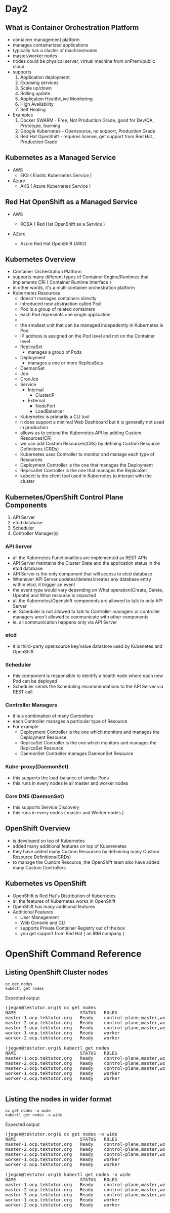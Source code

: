 # Day2

## What is Container Orchestration Platform
- container management platform
- manages containerized applications
- typically has a cluster of machine/nodes
- master/worker nodes
- nodes could be physical server, virtual machine from onPrem/public cloud
- supports
  1. Application deployment
  2. Exposing services
  3. Scale up/down
  4. Rolling update
  5. Application Health/Live Monitoring
  6. High Availability
  7. Self Healing
- Examples
  1. Docker SWARM - Free, Not Production Grade, good for Dev/QA, Prototype, learning
  2. Google Kubernetes - Opensource, no support, Production Grade
  3. Red Hat OpenShift - requires license, get support from Red Hat , Production Grade

## Kubernetes as a Managed Service
- AWS
   - EKS ( Elastic Kubernetes Service )
- Azure
   - AKS ( Azure Kubernetes Service )

## Red Hat OpenShift as a Managed Service
- AWS
  - ROSA ( Red Hat OpenShift as a Service )
  
- AZure
  - Azure Red Hat OpenShift (ARO)

## Kubernetes Overview
- Container Orchestration Platform
- supports many different types of Container Engine/Runtimes that implements CRI ( Container Runtime Interface )
- in other words, it's a mult-container orchestration platform
- Kubernetes Resources
  - doesn't manages containers directly
  - introduced new abstraction called Pod
  - Pod is a group of related containers
  - each Pod represents one single application
  - 
  - the smallest unit that can be managed indepedently in Kubernetes is Pod
  - IP address is assigned on the Pod level and not on the Container level
  - ReplicaSet
    - manages a group of Pods
  - Deployment
    - manages a one or more ReplicaSets
  - DaemonSet
  - Job
  - CronJob
  - Service
    - Internal
      - ClusterIP
    - External
      - NodePort
      - LoadBalancer
  - Kubernetes is primarily a CLI tool
  - it does support a minimal Web Dashboard but it is generally not used in production
  - allows us to extend the Kubernetes API by adding Custom Resources(CR)
  - we can add Custom Resources(CRs) by defining Custom Resource Definitions (CRDs)
  - Kubernetes uses Controller to monitor and manage each type of Resources
  - Deployment Controller is the one that manages the Deployment
  - ReplicaSet Controller is the one that manages the ReplicaSet
  - kubectl is the client tool used in Kubernetes to interact with the cluster

## Kubernetes/OpenShift Control Plane Components
1. API Server
2. etcd database
3. Scheduler
4. Controller Manager(s)

### API Server
- all the Kubernetes Functionalities are implemented as REST APIs
- API Server maintains the Cluster State and the application status in the etcd database
- API Server is the only component that will access to etcd database
- Whenever API Server updates/deletes/creates any database entry within etcd, it trigger an event
- the event type would vary depending on What operation(Create, Delete, Update) and What resource is impacted
- all the Kubernetes/Openshift components are allowed to talk to only API Server
- ie. Scheduler is not allowed to talk to Controller managers or controller managers aren't allowed to communicate with other components
- ie. all communication happens only via API Server

### etcd
- it is third-party opensource key/value datastore used by Kubenetes and OpenShift

### Scheduler
- this component is responsible to identify a health node where each new Pod can be deployed
- Scheduler sends the Scheduling recommendations to the API Server via REST call

### Controller Managers
- it is a combination of many Controllers
- each Controller manages a particular type of Resource
- For example
  - Deployment Controller is the one which monitors and manages the Deployment Resource
  - ReplicaSet Controller is the one which monitors and manages the ReplicaSet Resource
  - DaemonSet Controller manages DaemonSet Resource

### Kube-proxy(DaemonSet)
- this supports the load-balance of similar Pods
- this runs in every nodes ie all master and worker nodes

### Core DNS (DaemonSet)
- this supports Service Discovery
- this runs in every nodes ( master and Worker nodes )

## OpenShift Overview
- is developed on top of Kubernetes
- added many additional features on top of Kuberenetes
- they have added many Custom Resources by definining many Custom Resource Definitions(CRDs)
- to manage the Custom Resource, the OpenShift team also have added many Custom Controllers

## Kubernetes vs OpenShift
- OpenShift is Red Hat's Distribution of Kubernetes
- all the features of Kubernetes works in OpenShift
- OpenShift has many additional features
- Additional Features
  - User Management
  - Web Console and CLI
  - supports Private Container Registry out of the box
  - you get support from Red Hat ( an IBM company )

# OpenShift Command Reference

## Listing OpenShift Cluster nodes
```
oc get nodes
kubectl get nodes
```

Expected output
<pre>
(jegan@tektutor.org)$ oc get nodes
NAME                        STATUS   ROLES                         AGE     VERSION
master-1.ocp.tektutor.org   Ready    control-plane,master,worker   3d20h   v1.25.4+a34b9e9
master-2.ocp.tektutor.org   Ready    control-plane,master,worker   3d20h   v1.25.4+a34b9e9
master-3.ocp.tektutor.org   Ready    control-plane,master,worker   3d20h   v1.25.4+a34b9e9
worker-1.ocp.tektutor.org   Ready    worker                        3d20h   v1.25.4+a34b9e9
worker-2.ocp.tektutor.org   Ready    worker                        3d20h   v1.25.4+a34b9e9

(jegan@tektutor.org)$ kubectl get nodes
NAME                        STATUS   ROLES                         AGE     VERSION
master-1.ocp.tektutor.org   Ready    control-plane,master,worker   3d20h   v1.25.4+a34b9e9
master-2.ocp.tektutor.org   Ready    control-plane,master,worker   3d20h   v1.25.4+a34b9e9
master-3.ocp.tektutor.org   Ready    control-plane,master,worker   3d20h   v1.25.4+a34b9e9
worker-1.ocp.tektutor.org   Ready    worker                        3d20h   v1.25.4+a34b9e9
worker-2.ocp.tektutor.org   Ready    worker                        3d20h   v1.25.4+a34b9e9

</pre>

## Listing the nodes in wider format
```
oc get nodes -o wide
kubectl get nodes -o wide
```
Expected output
<pre>
(jegan@tektutor.org)$ oc get nodes -o wide
NAME                        STATUS   ROLES                         AGE     VERSION           INTERNAL-IP       EXTERNAL-IP   OS-IMAGE                                                        KERNEL-VERSION                 CONTAINER-RUNTIME
master-1.ocp.tektutor.org   Ready    control-plane,master,worker   3d20h   v1.25.4+a34b9e9   192.168.122.59    <none>        Red Hat Enterprise Linux CoreOS 412.86.202301311551-0 (Ootpa)   4.18.0-372.43.1.el8_6.x86_64   cri-o://1.25.2-4.rhaos4.12.git66af2f6.el8
master-2.ocp.tektutor.org   Ready    control-plane,master,worker   3d20h   v1.25.4+a34b9e9   192.168.122.113   <none>        Red Hat Enterprise Linux CoreOS 412.86.202301311551-0 (Ootpa)   4.18.0-372.43.1.el8_6.x86_64   cri-o://1.25.2-4.rhaos4.12.git66af2f6.el8
master-3.ocp.tektutor.org   Ready    control-plane,master,worker   3d20h   v1.25.4+a34b9e9   192.168.122.76    <none>        Red Hat Enterprise Linux CoreOS 412.86.202301311551-0 (Ootpa)   4.18.0-372.43.1.el8_6.x86_64   cri-o://1.25.2-4.rhaos4.12.git66af2f6.el8
worker-1.ocp.tektutor.org   Ready    worker                        3d20h   v1.25.4+a34b9e9   192.168.122.56    <none>        Red Hat Enterprise Linux CoreOS 412.86.202301311551-0 (Ootpa)   4.18.0-372.43.1.el8_6.x86_64   cri-o://1.25.2-4.rhaos4.12.git66af2f6.el8
worker-2.ocp.tektutor.org   Ready    worker                        3d20h   v1.25.4+a34b9e9   192.168.122.176   <none>        Red Hat Enterprise Linux CoreOS 412.86.202301311551-0 (Ootpa)   4.18.0-372.43.1.el8_6.x86_64   cri-o://1.25.2-4.rhaos4.12.git66af2f6.el8

(jegan@tektutor.org)$ kubectl get nodes -o wide
NAME                        STATUS   ROLES                         AGE     VERSION           INTERNAL-IP       EXTERNAL-IP   OS-IMAGE                                                        KERNEL-VERSION                 CONTAINER-RUNTIME
master-1.ocp.tektutor.org   Ready    control-plane,master,worker   3d20h   v1.25.4+a34b9e9   192.168.122.59    <none>        Red Hat Enterprise Linux CoreOS 412.86.202301311551-0 (Ootpa)   4.18.0-372.43.1.el8_6.x86_64   cri-o://1.25.2-4.rhaos4.12.git66af2f6.el8
master-2.ocp.tektutor.org   Ready    control-plane,master,worker   3d20h   v1.25.4+a34b9e9   192.168.122.113   <none>        Red Hat Enterprise Linux CoreOS 412.86.202301311551-0 (Ootpa)   4.18.0-372.43.1.el8_6.x86_64   cri-o://1.25.2-4.rhaos4.12.git66af2f6.el8
master-3.ocp.tektutor.org   Ready    control-plane,master,worker   3d20h   v1.25.4+a34b9e9   192.168.122.76    <none>        Red Hat Enterprise Linux CoreOS 412.86.202301311551-0 (Ootpa)   4.18.0-372.43.1.el8_6.x86_64   cri-o://1.25.2-4.rhaos4.12.git66af2f6.el8
worker-1.ocp.tektutor.org   Ready    worker                        3d20h   v1.25.4+a34b9e9   192.168.122.56    <none>        Red Hat Enterprise Linux CoreOS 412.86.202301311551-0 (Ootpa)   4.18.0-372.43.1.el8_6.x86_64   cri-o://1.25.2-4.rhaos4.12.git66af2f6.el8
worker-2.ocp.tektutor.org   Ready    worker                        3d20h   v1.25.4+a34b9e9   192.168.122.176   <none>        Red Hat Enterprise Linux CoreOS 412.86.202301311551-0 (Ootpa)   4.18.0-372.43.1.el8_6.x86_64   cri-o://1.25.2-4.rhaos4.12.git66af2f6.el8
</pre>
